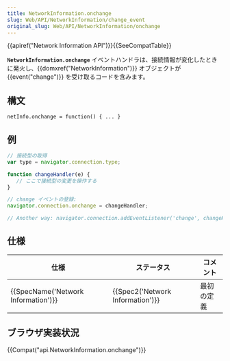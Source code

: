```yaml
---
title: NetworkInformation.onchange
slug: Web/API/NetworkInformation/change_event
original_slug: Web/API/NetworkInformation/onchange
---
```

{{apiref("Network Information API")}}{{SeeCompatTable}}

**`NetworkInformation.onchange`** イベントハンドラは、接続情報が変化したときに発火し、{{domxref("NetworkInformation")}} オブジェクトが {{event("change")}} を受け取るコードを含みます。

## 構文

```
netInfo.onchange = function() { ... }
```

## 例

```js
// 接続型の取得
var type = navigator.connection.type;

function changeHandler(e) {
   // ここで接続型の変更を操作する
}

// change イベントの登録:
navigator.connection.onchange = changeHandler;

// Another way: navigator.connection.addEventListener('change', changeHandler);
```

## 仕様

| 仕様                                             | ステータス                                   | コメント   |
| ------------------------------------------------ | -------------------------------------------- | ---------- |
| {{SpecName('Network Information')}} | {{Spec2('Network Information')}} | 最初の定義 |

## ブラウザ実装状況

{{Compat("api.NetworkInformation.onchange")}}
